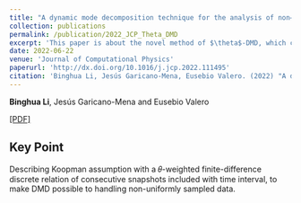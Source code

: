 ```yaml
---
title: "A dynamic mode decomposition technique for the analysis of non–uniformly sampled flow data"
collection: publications
permalink: /publication/2022_JCP_Theta_DMD
excerpt: 'This paper is about the novel method of $\theta$-DMD, which can handle non-uniformly sampled data.'
date: 2022-06-22
venue: 'Journal of Computational Physics'
paperurl: 'http://dx.doi.org/10.1016/j.jcp.2022.111495'
citation: 'Binghua Li, Jesús Garicano-Mena, Eusebio Valero. (2022) "A dynamic mode decomposition technique for the analysis of non–uniformly sampled flow data" <i>Journal of Computational Physics</i>. 468(3):111495.'
---
```


**Binghua Li**, Jesús Garicano-Mena and Eusebio Valero

[[PDF]](http://binghua-li.github.io/files/2022_Theta_DMD_JCP_BinghuaLi.pdf)

## Key Point
Describing Koopman assumption with a 𝜃-weighted finite-difference discrete relation of consecutive snapshots included with time interval, to make DMD possible to handling non-uniformly sampled data.
